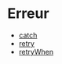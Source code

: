 # Erreur
- [catch](https://github.com/cedriclecocq/rxjs-exemple/tree/main/error/catch)
- [retry](https://github.com/cedriclecocq/rxjs-exemple/tree/main/error/retry)
- [retryWhen](https://github.com/cedriclecocq/rxjs-exemple/tree/main/error/retryWhen)
